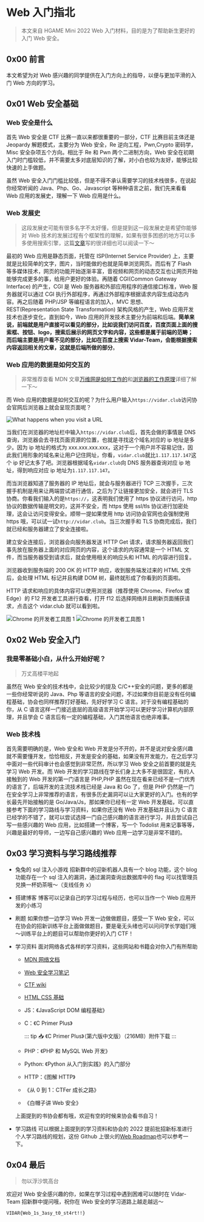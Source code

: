 # Web 入门指北

> 本文来自 HGAME Mini 2022 Web 入门材料，目的是为了帮助新生更好的入门 Web 安全。

## 0x00 前言

本文希望为对 Web 感兴趣的同学提供在入门方向上的指导，以便与更加平滑的入门 Web 方向的学习。

## 0x01 Web 安全基础

### Web 安全是什么

首先 Web 安全是 CTF 比赛一直以来都很重要的一部分，CTF 比赛目前主体还是 Jeopardy 解题模式，主要分为 Web 安全，Re 逆向工程，Pwn,Crypto 密码学，Misc 安全杂项五个方向。相比于 Re 和 Pwn 两个二进制方向，Web 安全在初期入门时门槛较低，并不需要太多对底层知识的了解，对小白也较为友好，能够比较快速的上手做题。

虽然 Web 安全入门门槛比较低，但是不得不承认需要学习的技术栈很多，在说起你经常听闻的 Java、Php、Go、Javascript 等种种语言之前，我们先来看看 Web 应用的发展史，理解一下 Web 应用是什么。

### Web 发展史

> 这段发展史可能有很多名字不太好懂，但是提到这一段发展史是希望你能够对 Web 技术的发展过程有个框架性的理解，如果有很多困惑的地方可以多多使用搜索引擎，这篇[文章](<https://onebyone.icu/archives/2788>)写的很详细也可以阅读一下～

最初的 Web 应用是静态页面，托管在 ISP(Internet Service Provider) 上，主要就是比较简单的文字，图片，当时能做的也就是简单浏览网页。而后有了 Flash 等多媒体技术，网页的功能开始逐渐丰富，音视频和网页的动态交互也让网页开始能够完成更多的事，给用户更好的体验。再随着 CGI(Common Gateway Interface) 的产生，CGI 是 Web 服务器和外部应用程序的通信接口标准，Web 服务器就可以通过 CGI 执行外部程序，再通过外部程序根据请求内容生成动态内容。再之后随着 PHP/JSP 等编程语言的加入，MVC 思想、REST(Representation State Transformation) 架构风格的产生，Web 应用开发技术也逐步变化，直到如今，Web 应用的开发技术主要分为前端和后端。**简单来说，前端就是用户直接可以看见的部分，比如说我们访问百度，百度页面上面的搜索框、按钮、logo，搜索后展示的网页文字和内容，这些都是属于前端的范畴；而后端主要是用户看不见的部分，比如在百度上搜索 Vidar-Team，会能根据搜索内容返回相关的文章，这就是后端所做的部分**。

### Web 应用的数据是如何交互的

> 非常推荐查看 MDN 文章[万维网是如何工作的](https://developer.mozilla.org/zh-CN/docs/Learn/Getting_started_with_the_web/How_the_Web_works)和[浏览器的工作原理](https://developer.mozilla.org/zh-CN/docs/Web/Performance/How_browsers_work)详细了解一下～

而 Web 应用的数据是如何交互的呢？为什么用户输入`https://vidar.club`访问协会官网后浏览器上就会呈现页面呢？

![What happens when you visit a URL](https://ek1ng.oss-cn-hangzhou.aliyuncs.com/1.png)

当我们在浏览器的地址栏中输入`https://vidar.club`后，首先会做的事情是 DNS 查询，浏览器会去寻找页面资源的位置，也就是寻找这个域名对应的 ip 地址是多少。因为 ip 地址的格式为 xxx.xxx.xxx.xxx，这对于一个用户并不容易记住，因此我们用形象的域名来让用户记住网址，你看，`vidar.club`就比`1.117.117.147`这个 ip 好记太多了吧。浏览器根据域名`vidar.club`向 DNS 服务器查询对应 ip 地址，得到响应对应 ip 地址为`1.117.117.147`。

而当浏览器知道了服务器的 IP 地址后，就会与服务器进行 TCP 三次握手，三次握手机制是用来让两端尝试进行通信，之后为了让链接更加安全，就会进行 TLS 协商。你看我们输入的是`https://`，这表明我们使用了 https 协议进行访问，http 协议的数据传输是明文的，这并不安全，而 https 使用 ssl/tls 协议进行加密处理，这会让访问变得安全。顺带一提如果使用 http 访问协会官网也会强制使用 https 哦，可以试一试`http://vidar.club`。当三次握手和 TLS 协商完成后，我们就已经和服务器建立了安全连接啦。

建立安全连接后，浏览器会向服务器发送 HTTP Get 请求，请求服务器返回我们事先放在服务器上面的对应网页的内容，这个请求的内容通常是一个 HTML 文件，而当服务器受到请求后，就会使用相关的响应头和 HTML 的内容进行回复。

浏览器收到服务端的 200 OK 的 HTTP 响应，收到服务端发过来的 HTML 文件后，会处理 HTML 标记并且构建 DOM 树，最终就形成了你看到的页面啦。

HTTP 请求和响应的具体内容可以使用浏览器（推荐使用 Chrome、Firefox 或 Edge）的 F12 开发者工具进行查看，打开 f12 后选择网络并且刷新页面捕获请求，点击这个 vidar.club 就可以看到啦。

![Chrome 的开发者工具图 1](https://ek1ng.oss-cn-hangzhou.aliyuncs.com/2.png)
![Chrome 的开发者工具图 1](https://ek1ng.oss-cn-hangzhou.aliyuncs.com/3.png)

## 0x02 Web 安全入门

### 我是零基础小白，从什么开始好呢？

> 万丈高楼平地起

虽然在 Web 安全的技术栈中，会比较少的提及 C/C++安全的问题，更多的都是一些你经常听说的 Java、Php 等语言的安全问题，不过如果你目前是没有任何编程基础，协会也同样推荐打好基础，先好好学习 C 语言。对于没有编程基础的你，从 C 语言这样一门接近底层的高级语言开始学习可以更好学习计算机内部原理，并且学会 C 语言后有一定的编程基础，入门其他语言也绝非难事。

### Web 技术栈

首先需要明确的是，Web 安全和 Web 开发是分不开的，并不是说对安全感兴趣就不需要懂开发，恰恰相反，开发是安全的基础，如果没有开发能力，在之后学习中面对一些代码审计也会感觉到非常茫然，所以学习 Web 安全之前首要的就是先学习 Web 开发。而 Web 开发的学习路线在学长们身上大多不是很固定，有的人接触到的 Web 开发的第一门语言是 PHP,PHP 虽然在现在看来已经不是一门优秀的语言了，后端开发的主流技术栈已经是 Java 和 Go 了，但是 PHP 仍然是一门在安全学习上非常推荐的语言，有很多历史漏洞可以让大家更好的入门。也有的学长最先开始接触的是 Go/Java/Js，那如果你已经有一定 Web 开发基础，可以直接参考下面的学习路线与学习资料，如果你还没有 Web 开发基础并且认为 C 语言已经学的不错了，就可以尝试选择一门自己感兴趣的语言进行学习，并且尝试自己写一些感兴趣的 Web 应用，比如搭建一个博客，写一个 Todolist 用来记事等等，兴趣是最好的导师，一边写自己感兴趣的 Web 应用一边学习是非常不错的。

## 0x03 学习资料与学习路线推荐

- 兔兔的 sql 注入小游戏
  招新群中的迎新机器人具有一个 blog 功能，这个 blog 功能存在一个 sql 注入的漏洞，通过漏洞查询出数据库中的 flag 可以找管理员兑换一杯奶茶哦～（支线任务 x）
- 搭建博客
  博客可以记录自己的学习过程与经历，也可以当作一个 Web 应用开发的小练习
- 刷题
  如果你想一边学习 Web 开发一边做做题目，感受一下 Web 安全，可以在协会的招新训练平台上面做做题目，要是毫无头绪也可以问问学长学姐们哦～训练平台上的题目可以帮助你更好的入门 CTF！
- 学习资料
  面对网络各式各样的学习资料，这些网站和书籍会对你入门有所帮助
  - [MDN 网络文档](https://developer.mozilla.org)
  - [Web 安全学习笔记](https://websec.readthedocs.io)
  - [CTF wiki](https://github.com/ctf-wiki/ctf-wiki)
  - [HTML CSS 基础](https://www.w3cschool.cn/)
  - JS：《JavaScript DOM 编程基础》
  - C：《C Primer Plus》

    ::: tip 📥
    《C Primer Plus》（第六版中文版）（216MB）附件下载 <Download url="https://cdn.xyxsw.site/files/C%20Primer%20Plus%E7%AC%AC6%E7%89%88%20%E4%B8%AD%E6%96%87%E7%89%88.pdf"/>
    :::

  - PHP：《PHP 和 MySQL Web 开发》
  - Python: 《Python 从入门到实践》的入门部分
  - HTTP：《图解 HTTP》
  - 《从 0 到 1：CTFer 成长之路》
  - 《白帽子讲 Web 安全》
  
  上面提到的书协会都有哦，欢迎有空的时候来协会看书自习！
- 学习路线
  可以根据上面提到的学习资料和协会的 2022 提前批招新标准进行个人学习路线的规划，这份 Github 上很火的[Web Roadmap](https://github.com/hideraldus13/roadmap-do-desenvolvedor-web)也可以参考一下。

## 0x04 最后

> 勿以浮沙筑高台

欢迎对 Web 安全感兴趣的你，如果在学习过程中遇到困难可以随时在 Vidar-Team 招新群中提问哦，祝你在 Web 安全的学习道路上越走越远～

`VIDAR{Web_1s_3asy_t0_st4rt!!}`
